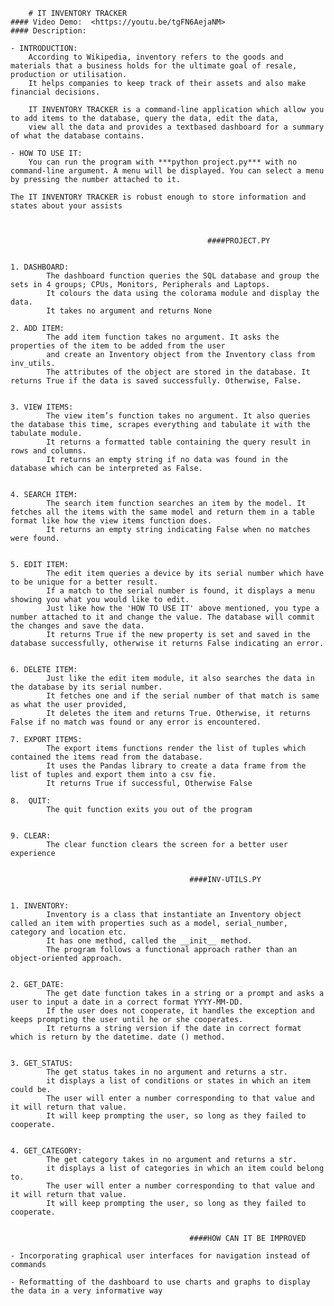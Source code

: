 	    # IT INVENTORY TRACKER
    #### Video Demo:  <https://youtu.be/tgFN6AejaNM>
    #### Description:

    - INTRODUCTION:
        According to Wikipedia, inventory refers to the goods and materials that a business holds for the ultimate goal of resale, production or utilisation.
        It helps companies to keep track of their assets and also make financial decisions.

        IT INVENTORY TRACKER is a command-line application which allow you to add items to the database, query the data, edit the data,
        view all the data and provides a textbased dashboard for a summary of what the database contains.
    
    - HOW TO USE IT:
        You can run the program with ***python project.py*** with no command-line argument. A menu will be displayed. You can select a menu by pressing the number attached to it.

    The IT INVENTORY TRACKER is robust enough to store information and states about your assists



                                                ####PROJECT.PY


    1. DASHBOARD:
            The dashboard function queries the SQL database and group the sets in 4 groups; CPUs, Monitors, Peripherals and Laptops.
            It colours the data using the colorama module and display the data.
            It takes no argument and returns None

    2. ADD ITEM:
            The add item function takes no argument. It asks the properties of the item to be added from the user
            and create an Inventory object from the Inventory class from inv_utils.
            The attributes of the object are stored in the database. It returns True if the data is saved successfully. Otherwise, False.
    

    3. VIEW ITEMS:
            The view item’s function takes no argument. It also queries the database this time, scrapes everything and tabulate it with the tabulate module.
            It returns a formatted table containing the query result in rows and columns.
            It returns an empty string if no data was found in the database which can be interpreted as False.
    

    4. SEARCH ITEM:
            The search item function searches an item by the model. It fetches all the items with the same model and return them in a table format like how the view items function does.
            It returns an empty string indicating False when no matches were found.
    

    5. EDIT ITEM:
            The edit item queries a device by its serial number which have to be unique for a better result.
            If a match to the serial number is found, it displays a menu showing you what you would like to edit.
            Just like how the 'HOW TO USE IT' above mentioned, you type a number attached to it and change the value. The database will commit the changes and save the data.
            It returns True if the new property is set and saved in the database successfully, otherwise it returns False indicating an error.
    

    6. DELETE ITEM:
            Just like the edit item module, it also searches the data in the database by its serial number.
            It fetches one and if the serial number of that match is same as what the user provided,
            It deletes the item and returns True. Otherwise, it returns False if no match was found or any error is encountered.

    7. EXPORT ITEMS:
            The export items functions render the list of tuples which contained the items read from the database.
            It uses the Pandas library to create a data frame from the list of tuples and export them into a csv fie.
            It returns True if successful, Otherwise False

    8.  QUIT: 
            The quit function exits you out of the program
    

    9. CLEAR:
            The clear function clears the screen for a better user experience
    

                                            ####INV-UTILS.PY

    
    1. INVENTORY:
            Inventory is a class that instantiate an Inventory object called an item with properties such as a model, serial_number, category and location etc.
            It has one method, called the __init__ method.
            The program follows a functional approach rather than an object-oriented approach.
    

    2. GET_DATE:
            The get date function takes in a string or a prompt and asks a user to input a date in a correct format YYYY-MM-DD.
            If the user does not cooperate, it handles the exception and keeps prompting the user until he or she cooperates.
            It returns a string version if the date in correct format which is return by the datetime. date () method.
    

    3. GET_STATUS:
            The get status takes in no argument and returns a str.
            it displays a list of conditions or states in which an item could be.
            The user will enter a number corresponding to that value and it will return that value.
            It will keep prompting the user, so long as they failed to cooperate.
    

    4. GET_CATEGORY:
            The get category takes in no argument and returns a str.
            it displays a list of categories in which an item could belong to.
            The user will enter a number corresponding to that value and it will return that value.
            It will keep prompting the user, so long as they failed to cooperate.           


                                            ####HOW CAN IT BE IMPROVED

    - Incorporating graphical user interfaces for navigation instead of commands

    - Reformatting of the dashboard to use charts and graphs to display the data in a very informative way
